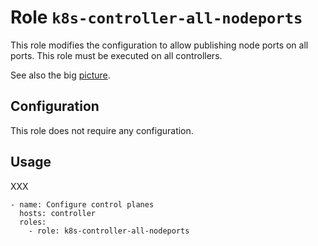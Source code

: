 # Role `k8s-controller-all-nodeports`

This role modifies the configuration to allow publishing node ports on all ports. This role must be executed on all controllers.

See also the big [picture](../../docs/roles.md).

## Configuration

This role does not require any configuration.

## Usage

XXX

```ansible
- name: Configure control planes
  hosts: controller
  roles:
    - role: k8s-controller-all-nodeports
```
